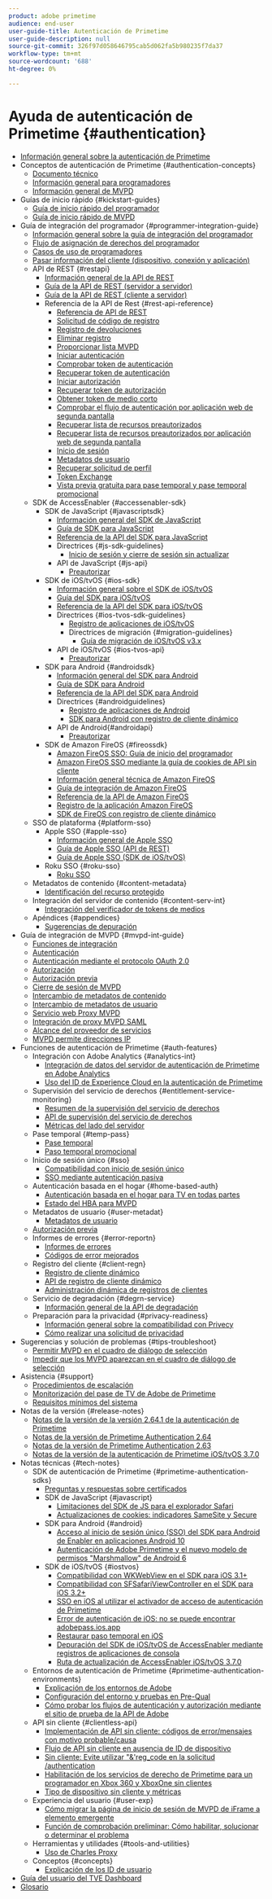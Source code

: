 ```yaml
---
product: adobe primetime
audience: end-user
user-guide-title: Autenticación de Primetime
user-guide-description: null
source-git-commit: 326f97d058646795cab5d062fa5b980235f7da37
workflow-type: tm+mt
source-wordcount: '688'
ht-degree: 0%

---
```



# Ayuda de autenticación de Primetime {#authentication}

+ [Información general sobre la autenticación de Primetime](home.md)
+ Conceptos de autenticación de Primetime {#authentication-concepts}
   + [Documento técnico](technical-paper.md)
   + [Información general para programadores](programmer-overview.md)
   + [Información general de MVPD](mvpd-overview.md)
+ Guías de inicio rápido {#kickstart-guides}
   + [Guía de inicio rápido del programador](programmer-kickstart-guide.md)
   + [Guía de inicio rápido de MVPD](mvpd-kickstart-guide.md)
+ Guía de integración del programador {#programmer-integration-guide}
   + [Información general sobre la guía de integración del programador](programmer-integration-guide-overview.md)
   + [Flujo de asignación de derechos del programador](entitlement-flow.md)
   + [Casos de uso de programadores](programmer-use-cases.md)
   + [Pasar información del cliente (dispositivo, conexión y aplicación)](passing-client-information-device-connection-and-application.md)
   + API de REST {#restapi}
      + [Información general de la API de REST](rest-api-overview.md)
      + [Guía de la API de REST (servidor a servidor)](rest-api-cookbook-servertoserver.md)
      + [Guía de la API de REST (cliente a servidor)](rest-api-cookbook-clienttoserver.md)
      + Referencia de la API de Rest {#rest-api-reference}
         + [Referencia de API de REST](rest-api-reference.md)
         + [Solicitud de código de registro](registration-code-request.md)
         + [Registro de devoluciones](return-registration-record.md)
         + [Eliminar registro](delete-registration-record.md)
         + [Proporcionar lista MVPD](provide-mvpd-list.md)
         + [Iniciar autenticación](initiate-authentication.md)
         + [Comprobar token de autenticación](check-authentication-token.md)
         + [Recuperar token de autenticación](retrieve-authentication-token.md)
         + [Iniciar autorización](initiate-authorization.md)
         + [Recuperar token de autorización](retrieve-authorization-token.md)
         + [Obtener token de medio corto](obtain-short-media-token.md)
         + [Comprobar el flujo de autenticación por aplicación web de segunda pantalla](check-authentication-flow-by-second-screen-web-app.md)
         + [Recuperar lista de recursos preautorizados](retrieve-list-of-preauthorized-resources.md)
         + [Recuperar lista de recursos preautorizados por aplicación web de segunda pantalla](retrieve-list-of-preauthorized-resources-by-second-screen-web-app.md)
         + [Inicio de sesión](initiate-logout.md)
         + [Metadatos de usuario](user-metadata.md)
         + [Recuperar solicitud de perfil](retrieve-profilerequest.md)
         + [Token Exchange](token-exchange.md)
         + [Vista previa gratuita para pase temporal y pase temporal promocional](free-preview-for-temp-pass-and-promotional-temp-pass.md)
   + SDK de AccessEnabler {#accessenabler-sdk}
      + SDK de JavaScript {#javascriptsdk}
         + [Información general del SDK de JavaScript](javascript-sdk-overview.md)
         + [Guía de SDK para JavaScript](javascript-sdk-cookbook.md)
         + [Referencia de la API del SDK para JavaScript](javascript-sdk-api-reference.md)
         + Directrices {#js-sdk-guidelines}
            + [Inicio de sesión y cierre de sesión sin actualizar](refreshless-login-and-logout.md)
         + API de JavaScript {#js-api}
            + [Preautorizar](js-preauthorize.md)
      + SDK de iOS/tvOS {#ios-sdk}
         + [Información general sobre el SDK de iOS/tvOS](iostvos-sdk-overview.md)
         + [Guía del SDK para iOS/tvOS](iostvos-sdk-cookbook.md)
         + [Referencia de la API del SDK para iOS/tvOS](iostvos-sdk-api-reference.md)
         + Directrices {#ios-tvos-sdk-guidelines}
            + [Registro de aplicaciones de iOS/tvOS](iostvos-application-registration.md)
            + Directrices de migración {#migration-guidelines}
               + [Guía de migración de iOS/tvOS v3.x](iostvos-v3x-migration-guide.md)
         + API de iOS/tvOS {#ios-tvos-api}
            + [Preautorizar](preauthorize.md)
      + SDK para Android {#androidsdk}
         + [Información general del SDK para Android](android-sdk-overview.md)
         + [Guía de SDK para Android](android-sdk-cookbook.md)
         + [Referencia de la API del SDK para Android](android-sdk-api-reference.md)
         + Directrices {#androidguidelines}
            + [Registro de aplicaciones de Android](android-application-registration.md)
            + [SDK para Android con registro de cliente dinámico](android-sdk-with-dynamic-client-registration.md)
         + API de Android{#androidapi}
            + [Preautorizar](preauthorize-android.md)
      + SDK de Amazon FireOS {#fireossdk}
         + [Amazon FireOS SSO: Guía de inicio del programador](amazon-firetv-sso-programmer-kickoff-guide.md)
         + [Amazon FireOS SSO mediante la guía de cookies de API sin cliente](amazon-fireos-sso-using-clientless-api-cookbook.md)
         + [Información general técnica de Amazon FireOS](amazon-fireos-technical-overview.md)
         + [Guía de integración de Amazon FireOS](amazon-fireos-integration-cookbook.md)
         + [Referencia de la API de Amazon FireOS](amazon-fireos-native-client-api-reference.md)
         + [Registro de la aplicación Amazon FireOS](amazon-fireos-application-registration.md)
         + [SDK de FireOS con registro de cliente dinámico](fireos-sdk-with-dynamic-client-registration.md)
   + SSO de plataforma {#platform-sso}
      + Apple SSO {#apple-sso}
         + [Información general de Apple SSO](apple-sso-overview.md)
         + [Guía de Apple SSO (API de REST)](apple-sso-cookbook-rest-api.md)
         + [Guía de Apple SSO (SDK de iOS/tvOS)](apple-sso-cookbook-iostvos-sdk.md)
      + Roku SSO {#roku-sso}
         + [Roku SSO](roku-sso-overview.md)
   + Metadatos de contenido {#content-metadata}
      + [Identificación del recurso protegido](identify-protected-resources.md)
   + Integración del servidor de contenido {#content-serv-int}
      + [Integración del verificador de tokens de medios](media-token-verifier-int.md)
   + Apéndices {#appendices}
      + [Sugerencias de depuración](appendix-b-debugging-tips.md)
+ Guía de integración de MVPD {#mvpd-int-guide}
   + [Funciones de integración](mvpd-integr-features.md)
   + [Autenticación](authn-usecase.md)
   + [Autenticación mediante el protocolo OAuth 2.0](authn-oauth2-protocol.md)
   + [Autorización](authz-usecase.md)
   + [Autorización previa](mvpd-preflight-authz.md)
   + [Cierre de sesión de MVPD](usecase-mvpd-logout.md)
   + [Intercambio de metadatos de contenido](mvpd-content-metadata-exchange.md)
   + [Intercambio de metadatos de usuario](mvpd-user-metadata-exchng.md)
   + [Servicio web Proxy MVPD](proxy-mvpd-webserv.md)
   + [Integración de proxy MVPD SAML](proxy-mvpd-saml-int.md)
   + [Alcance del proveedor de servicios](serv-provider-scoping.md)
   + [MVPD permite direcciones IP](mvpd-listing-ip-addres.md)
+ Funciones de autenticación de Primetime {#auth-features}
   + Integración con Adobe Analytics {#analytics-int}
      + [Integración de datos del servidor de autenticación de Primetime en Adobe Analytics](integrate-authn-servr-data-analytics.md)
      + [Uso del ID de Experience Cloud en la autenticación de Primetime](exp-cloud-id-authn.md)
   + Supervisión del servicio de derechos {#entitlement-service-monitoring}
      + [Resumen de la supervisión del servicio de derechos](entitlement-service-monitoring-overview.md)
      + [API de supervisión del servicio de derechos](entitlement-service-monitoring-api.md)
      + [Métricas del lado del servidor](understanding-serverside-metrics.md)
   + Pase temporal {#temp-pass}
      + [Pase temporal](temp-pass.md)
      + [Paso temporal promocional](promotional-temp-pass.md)
   + Inicio de sesión único {#sso}
      + [Compatibilidad con inicio de sesión único](sso-support.md)
      + [SSO mediante autenticación pasiva](sso-passive-authn.md)
   + Autenticación basada en el hogar {#home-based-auth}
      + [Autenticación basada en el hogar para TV en todas partes](home-based-authn-tve.md)
      + [Estado del HBA para MVPD](hba-status-mvpds.md)
   + Metadatos de usuario {#user-metadat}
      + [Metadatos de usuario](user-metadata-feature.md)
   + [Autorización previa](preflight-authz.md)
   + Informes de errores {#error-reportn}
      + [Informes de errores](error-reporting.md)
      + [Códigos de error mejorados](enhanced-error-codes.md)
   + Registro del cliente {#client-regn}
      + [Registro de cliente dinámico](dynamic-client-registration.md)
      + [API de registro de cliente dinámico](dynamic-client-registration-api.md)
      + [Administración dinámica de registros de clientes](dynamic-client-registration-management.md)
   + Servicio de degradación {#degrn-service}
      + [Información general de la API de degradación](degradation-api-overview.md)
   + Preparación para la privacidad {#privacy-readiness}
      + [Información general sobre la compatibilidad con Privecy](privacy-supp-overview.md)
      + [Cómo realizar una solicitud de privacidad](make-privacy-req.md)
+ Sugerencias y solución de problemas {#tips-troubleshoot}
   + [Permitir MVPD en el cuadro de diálogo de selección](allow-mvpd-selectn-dialog.md)
   + [Impedir que los MVPD aparezcan en el cuadro de diálogo de selección](prevent-mvpd-selectn-dialog.md)
+ Asistencia {#support}
   + [Procedimientos de escalación](escalation-procedures.md)
   + [Monitorización del pase de TV de Adobe de Primetime](monitoring-adobe-pay-tv-pass.md)
   + [Requisitos mínimos del sistema](minimum-system-requirements.md)
+ Notas de la versión {#release-notes}
   + [Notas de la versión de la versión 2.64.1 de la autenticación de Primetime](auth-rn-2641.md)
   + [Notas de la versión de Primetime Authentication 2.64](auth-rn-264.md)
   + [Notas de la versión de Primetime Authentication 2.63](auth-rn-263.md)
   + [Notas de la versión de la autenticación de Primetime iOS/tvOS 3.7.0](authn-rn-ios-tvos-370.md)
+ Notas técnicas {#tech-notes}
   + SDK de autenticación de Primetime {#primetime-authentication-sdks}
      + [Preguntas y respuestas sobre certificados](certificates-qa.md)
      + SDK de JavaScript {#javascript}
         + [Limitaciones del SDK de JS para el explorador Safari](js-sdk-limitations-for-safari-browser.md)
         + [Actualizaciones de cookies: indicadores SameSite y Secure](cookies-updates--samesite-and-secure-flags.md)
      + SDK para Android {#android}
         + [Acceso al inicio de sesión único (SSO) del SDK para Android de Enabler en aplicaciones Android 10](access-enabler-android-sdk-single-signon-sso-on-android-10-devices.md)
         + [Autenticación de Adobe Primetime y el nuevo modelo de permisos &quot;Marshmallow&quot; de Android 6](adobe-primetime-authentication-and-the-android-6-marshmallow-new-permissions-model.md)
      + SDK de iOS/tvOS {#iostvos}
         + [Compatibilidad con WKWebView en el SDK para iOS 3.1+](wkwebview-support-on-ios-sdk-31.md)
         + [Compatibilidad con SFSafariViewController en el SDK para iOS 3.2+](sfsafariviewcontroller-support-on-ios-sdk-32.md)
         + [SSO en iOS al utilizar el activador de acceso de autenticación de Primetime](sso-on-ios-when-using-the-primetime-authentication-access-enabler.md)
         + [Error de autenticación de iOS: no se puede encontrar adobepass.ios.app](ios-authentication-error-adobepassiosapp-cannot-be-found.md)
         + [Restaurar paso temporal en iOS](reset-temp-pass-on-ios.md)
         + [Depuración del SDK de iOS/tvOS de AccessEnabler mediante registros de aplicaciones de consola](debugging-the-accessenabler-iostvos-sdk-using-console-app-logs.md)
         + [Ruta de actualización de AccessEnabler iOS/tvOS 3.7.0](accessenabler-iostvos-370-upgrade-path.md)
   + Entornos de autenticación de Primetime {#primetime-authentication-environments}
      + [Explicación de los entornos de Adobe](understanding-the-adobe-environments.md)
      + [Configuración del entorno y pruebas en Pre-Qual](setting-up-your-environment-and-testing-in-prequal.md)
      + [Cómo probar los flujos de autenticación y autorización mediante el sitio de prueba de la API de Adobe](test-authn-authz-flows-using-adobes-api-test-site.md)
   + API sin cliente {#clientless-api}
      + [Implementación de API sin cliente: códigos de error/mensajes con motivo probable/causa](clientless-api-implementation-error-codes--messages-with-probable-reason--cause.md)
      + [Flujo de API sin cliente en ausencia de ID de dispositivo](clientless-api-flow-in-the-absence-of-device-id.md)
      + [Sin cliente: Evite utilizar &quot;&amp;&#39;reg_code en la solicitud /authentication](clientless-avoid-using-reg-code-in-authenticate-request.md)
      + [Habilitación de los servicios de derecho de Primetime para un programador en Xbox 360 y XboxOne sin clientes](enabling-primetime-entitlement-services-for-a-programmer-on-xbox-360-and-xboxone-clientless-solution.md)
      + [Tipo de dispositivo sin cliente y métricas](benefits-of-using-the-clientless-devicetype-parameter-in-pass-metrics.md)
   + Experiencia del usuario {#user-exp}
      + [Cómo migrar la página de inicio de sesión de MVPD de iFrame a elemento emergente](migr-mvpd-login-iframe-popup.md)
      + [Función de comprobación preliminar: Cómo habilitar, solucionar o determinar el problema](preflight-feature.md)
   + Herramientas y utilidades {#tools-and-utilities}
      + [Uso de Charles Proxy](using-charles-proxy.md)
   + Conceptos {#concepts}
      + [Explicación de los ID de usuario](understanding-user-ids.md)
+ [Guía del usuario del TVE Dashboard](tve-dashboard-user-guide.md)
+ [Glosario](glossary.md)
